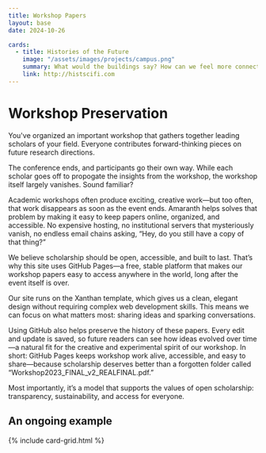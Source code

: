 ```yaml
---
title: Workshop Papers
layout: base
date: 2024-10-26

cards: 
  - title: Histories of the Future
    image: "/assets/images/projects/campus.png"
    summary: What would the buildings say? How can we feel more connected to the rich history of our campus?
    link: http://histscifi.com
---
```


# Workshop Preservation
You've organized an important workshop that gathers together leading scholars of your field. Everyone contributes forward-thinking pieces on future research directions.

The conference ends, and participants go their own way. While each scholar goes off to propogate the insights from the workshop, the workshop itself largely vanishes. Sound familiar?

Academic workshops often produce exciting, creative work—but too often, that work disappears as soon as the event ends. Amaranth helps solves that problem by making it easy to keep papers online, organized, and accessible. No expensive hosting, no institutional servers that mysteriously vanish, no endless email chains asking, “Hey, do you still have a copy of that thing?”

We believe scholarship should be open, accessible, and built to last. That’s why this site uses GitHub Pages—a free, stable platform that makes our workshop papers easy to access anywhere in the world, long after the event itself is over.

Our site runs on the Xanthan template, which gives us a clean, elegant design without requiring complex web development skills. This means we can focus on what matters most: sharing ideas and sparking conversations.

Using GitHub also helps preserve the history of these papers. Every edit and update is saved, so future readers can see how ideas evolved over time—a natural fit for the creative and experimental spirit of our workshop. In short: GitHub Pages keeps workshop work alive, accessible, and easy to share—because scholarship deserves better than a forgotten folder called “Workshop2023_FINAL_v2_REALFINAL.pdf.”

Most importantly, it’s a model that supports the values of open scholarship: transparency, sustainability, and access for everyone.


## An ongoing example
{% include card-grid.html %}
